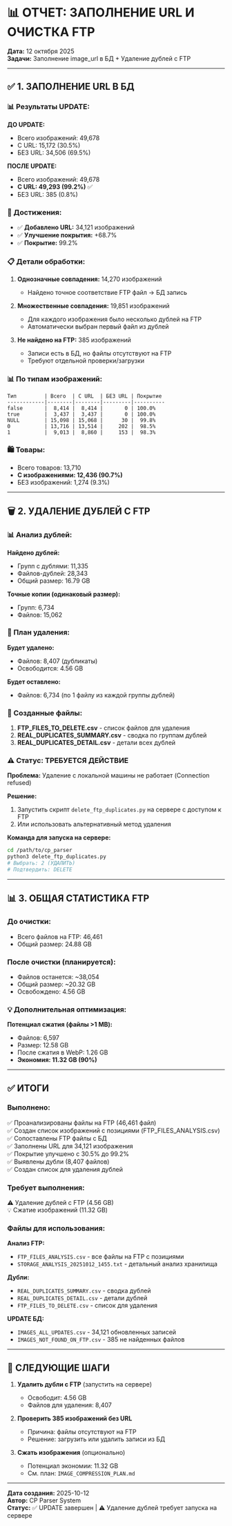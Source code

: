 # 📊 ОТЧЕТ: ЗАПОЛНЕНИЕ URL И ОЧИСТКА FTP

**Дата:** 12 октября 2025  
**Задачи:** Заполнение image_url в БД + Удаление дублей с FTP

---

## ✅ 1. ЗАПОЛНЕНИЕ URL В БД

### 📊 Результаты UPDATE:

**ДО UPDATE:**
- Всего изображений: 49,678
- С URL: 15,172 (30.5%)
- БЕЗ URL: 34,506 (69.5%)

**ПОСЛЕ UPDATE:**
- Всего изображений: 49,678
- **С URL: 49,293 (99.2%)** ✅
- БЕЗ URL: 385 (0.8%)

### 🎯 Достижения:
- ✅ **Добавлено URL:** 34,121 изображений
- ✅ **Улучшение покрытия:** +68.7%
- ✅ **Покрытие:** 99.2%

### 📋 Детали обработки:

1. **Однозначные совпадения:** 14,270 изображений
   - Найдено точное соответствие FTP файл → БД запись

2. **Множественные совпадения:** 19,851 изображений
   - Для каждого изображения было несколько дублей на FTP
   - Автоматически выбран первый файл из дублей

3. **Не найдено на FTP:** 385 изображений
   - Записи есть в БД, но файлы отсутствуют на FTP
   - Требуют отдельной проверки/загрузки

### 📊 По типам изображений:
```
Тип         | Всего  | С URL  | БЕЗ URL | Покрытие
------------|--------|--------|---------|----------
false       |  8,414 |  8,414 |       0 | 100.0%
true        |  3,437 |  3,437 |       0 | 100.0%
NULL        | 15,098 | 15,068 |      30 |  99.8%
0           | 13,716 | 13,514 |     202 |  98.5%
1           |  9,013 |  8,860 |     153 |  98.3%
```

### 🛍️ Товары:
- Всего товаров: 13,710
- **С изображениями: 12,436 (90.7%)**
- БЕЗ изображений: 1,274 (9.3%)

---

## 🗑️ 2. УДАЛЕНИЕ ДУБЛЕЙ С FTP

### 📊 Анализ дублей:

**Найдено дублей:**
- Групп с дублями: 11,335
- Файлов-дублей: 28,343
- Общий размер: 16.79 GB

**Точные копии (одинаковый размер):**
- Групп: 6,734
- Файлов: 15,062

### 🎯 План удаления:

**Будет удалено:**
- Файлов: 8,407 (дубликаты)
- Освободится: 4.56 GB

**Будет оставлено:**
- Файлов: 6,734 (по 1 файлу из каждой группы дублей)

### 📄 Созданные файлы:

1. **FTP_FILES_TO_DELETE.csv** - список файлов для удаления
2. **REAL_DUPLICATES_SUMMARY.csv** - сводка по группам дублей
3. **REAL_DUPLICATES_DETAIL.csv** - детали всех дублей

### ⚠️ Статус: ТРЕБУЕТСЯ ДЕЙСТВИЕ

**Проблема:** Удаление с локальной машины не работает (Connection refused)

**Решение:**
1. Запустить скрипт `delete_ftp_duplicates.py` на сервере с доступом к FTP
2. Или использовать альтернативный метод удаления

**Команда для запуска на сервере:**
```bash
cd /path/to/cp_parser
python3 delete_ftp_duplicates.py
# Выбрать: 2 (УДАЛИТЬ)
# Подтвердить: DELETE
```

---

## 📊 3. ОБЩАЯ СТАТИСТИКА FTP

### До очистки:
- Всего файлов на FTP: 46,461
- Общий размер: 24.88 GB

### После очистки (планируется):
- Файлов останется: ~38,054
- Общий размер: ~20.32 GB
- Освобождено: 4.56 GB

### 💡 Дополнительная оптимизация:

**Потенциал сжатия (файлы >1 MB):**
- Файлов: 6,597
- Размер: 12.58 GB
- После сжатия в WebP: 1.26 GB
- **Экономия: 11.32 GB (90%)**

---

## ✅ ИТОГИ

### Выполнено:
✅ Проанализированы файлы на FTP (46,461 файл)  
✅ Создан список изображений с позициями (FTP_FILES_ANALYSIS.csv)  
✅ Сопоставлены FTP файлы с БД  
✅ Заполнены URL для 34,121 изображения  
✅ Покрытие улучшено с 30.5% до 99.2%  
✅ Выявлены дубли (8,407 файлов)  
✅ Создан список для удаления дублей  

### Требует выполнения:
⚠️ Удаление дублей с FTP (4.56 GB)  
💡 Сжатие изображений (11.32 GB)  

### Файлы для использования:

**Анализ FTP:**
- `FTP_FILES_ANALYSIS.csv` - все файлы на FTP с позициями
- `STORAGE_ANALYSIS_20251012_1455.txt` - детальный анализ хранилища

**Дубли:**
- `REAL_DUPLICATES_SUMMARY.csv` - сводка дублей
- `REAL_DUPLICATES_DETAIL.csv` - детали дублей
- `FTP_FILES_TO_DELETE.csv` - список для удаления

**UPDATE БД:**
- `IMAGES_ALL_UPDATES.csv` - 34,121 обновленных записей
- `IMAGES_NOT_FOUND_ON_FTP.csv` - 385 не найденных файлов

---

## 🎯 СЛЕДУЮЩИЕ ШАГИ

1. **Удалить дубли с FTP** (запустить на сервере)
   - Освободит: 4.56 GB
   - Файлов для удаления: 8,407

2. **Проверить 385 изображений без URL**
   - Причина: файлы отсутствуют на FTP
   - Решение: загрузить или удалить записи из БД

3. **Сжать изображения** (опционально)
   - Потенциал экономии: 11.32 GB
   - См. план: `IMAGE_COMPRESSION_PLAN.md`

---

**Дата создания:** 2025-10-12  
**Автор:** CP Parser System  
**Статус:** ✅ UPDATE завершен | ⚠️ Удаление дублей требует запуска на сервере


